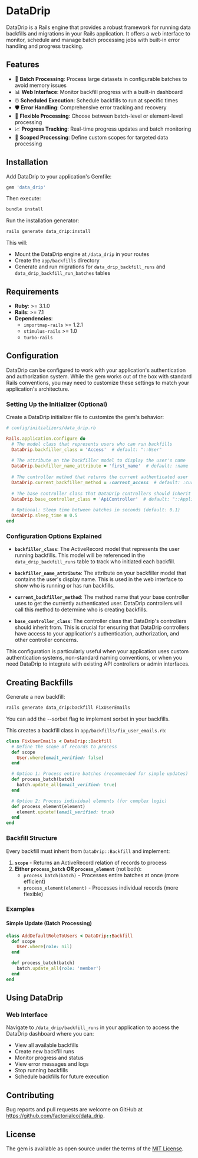# DataDrip

DataDrip is a Rails engine that provides a robust framework for running data backfills and migrations in your Rails application. It offers a web interface to monitor, schedule and manage batch processing jobs with built-in error handling and progress tracking.

## Features

- 🔄 **Batch Processing**: Process large datasets in configurable batches to avoid memory issues
- 📊 **Web Interface**: Monitor backfill progress with a built-in dashboard
- ⏰ **Scheduled Execution**: Schedule backfills to run at specific times
- 🛡️ **Error Handling**: Comprehensive error tracking and recovery
- 🔧 **Flexible Processing**: Choose between batch-level or element-level processing
- 📈 **Progress Tracking**: Real-time progress updates and batch monitoring
- 🎯 **Scoped Processing**: Define custom scopes for targeted data processing

## Installation

Add DataDrip to your application's Gemfile:

```ruby
gem 'data_drip'
```

Then execute:

```bash
bundle install
```

Run the installation generator:

```bash
rails generate data_drip:install
```

This will:
- Mount the DataDrip engine at `/data_drip` in your routes
- Create the `app/backfills` directory
- Generate and run migrations for `data_drip_backfill_runs` and `data_drip_backfill_run_batches` tables

## Requirements

- **Ruby**: >= 3.1.0
- **Rails**: >= 7.1
- **Dependencies**: 
  - `importmap-rails` >= 1.2.1
  - `stimulus-rails` >= 1.0
  - `turbo-rails`

## Configuration

DataDrip can be configured to work with your application's authentication and authorization system. While the gem works out of the box with standard Rails conventions, you may need to customize these settings to match your application's architecture.

### Setting Up the Initializer (Optional)

Create a DataDrip initializer file to customize the gem's behavior:

```ruby
# config/initializers/data_drip.rb

Rails.application.configure do
  # The model class that represents users who can run backfills
  DataDrip.backfiller_class = 'Access'  # default: "::User"
  
  # The attribute on the backfiller model to display the user's name
  DataDrip.backfiller_name_attribute = 'first_name'  # default: :name
  
  # The controller method that returns the current authenticated user
  DataDrip.current_backfiller_method = :current_access  # default: :current_user
  
  # The base controller class that DataDrip controllers should inherit from
  DataDrip.base_controller_class = 'ApiController'  # default: "::ApplicationController"
  
  # Optional: Sleep time between batches in seconds (default: 0.1)
  DataDrip.sleep_time = 0.5
end
```

### Configuration Options Explained

- **`backfiller_class`**: The ActiveRecord model that represents the user running backfills. This model will be referenced in the `data_drip_backfill_runs` table to track who initiated each backfill.

- **`backfiller_name_attribute`**: The attribute on your backfiller model that contains the user's display name. This is used in the web interface to show who is running or has run backfills.

- **`current_backfiller_method`**: The method name that your base controller uses to get the currently authenticated user. DataDrip controllers will call this method to determine who is creating backfills.

- **`base_controller_class`**: The controller class that DataDrip's controllers should inherit from. This is crucial for ensuring that DataDrip controllers have access to your application's authentication, authorization, and other controller concerns.

This configuration is particularly useful when your application uses custom authentication systems, non-standard naming conventions, or when you need DataDrip to integrate with existing API controllers or admin interfaces.

## Creating Backfills

Generate a new backfill:

```bash
rails generate data_drip:backfill FixUserEmails
```

You can add the --sorbet flag to implement sorbet in your backfills.

This creates a backfill class in `app/backfills/fix_user_emails.rb`:

```ruby
class FixUserEmails < DataDrip::Backfill
  # Define the scope of records to process
  def scope
    User.where(email_verified: false)
  end

  # Option 1: Process entire batches (recommended for simple updates)
  def process_batch(batch)
    batch.update_all(email_verified: true)
  end

  # Option 2: Process individual elements (for complex logic)
  def process_element(element)
    element.update!(email_verified: true)
  end
end
```

### Backfill Structure

Every backfill must inherit from `DataDrip::Backfill` and implement:

1. **`scope`** - Returns an ActiveRecord relation of records to process
2. **Either `process_batch` OR `process_element`** (not both):
   - `process_batch(batch)` - Processes entire batches at once (more efficient)
   - `process_element(element)` - Processes individual records (more flexible)

### Examples

#### Simple Update (Batch Processing)
```ruby
class AddDefaultRoleToUsers < DataDrip::Backfill
  def scope
    User.where(role: nil)
  end

  def process_batch(batch)
    batch.update_all(role: 'member')
  end
end
```

## Using DataDrip

### Web Interface

Navigate to `/data_drip/backfill_runs` in your application to access the DataDrip dashboard where you can:

- View all available backfills
- Create new backfill runs
- Monitor progress and status
- View error messages and logs
- Stop running backfills
- Schedule backfills for future execution

## Contributing

Bug reports and pull requests are welcome on GitHub at https://github.com/factorialco/data_drip.

## License

The gem is available as open source under the terms of the [MIT License](https://opensource.org/licenses/MIT).
